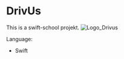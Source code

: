 # DrivUs
This is a swift-school projekt.
![Logo_Drivus](https://github.com/kaiserErkol/DrivUs_Swift/assets/91544005/8e842f61-9512-49d9-b906-976e00ac74e0)

Language:
 - Swift
